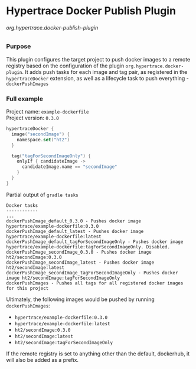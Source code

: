 # Hypertrace Docker Publish Plugin
###### org.hypertrace.docker-publish-plugin

### Purpose
This plugin configures the target project to push docker images to a remote registry
based on the configuration of the plugin `org.hypertrace.docker-plugin`. It adds push tasks
for each image and tag pair, as registered in the `hypertraceDocker` extension, as well as a lifecycle task to push 
everything - `dockerPushImages`

### Full example
Project name: `example-dockerfile`  
Project version: `0.3.0`

```kotlin
hypertraceDocker {
  image("secondImage") {
    namespace.set("ht2")
  }

  tag("tagForSecondImageOnly") {
    onlyIf { candidateImage ->
      candidateImage.name == "secondImage"
    }
  }
}
```

Partial output of `gradle tasks`
```
Docker tasks
------------
...
dockerPushImage_default_0.3.0 - Pushes docker image hypertrace/example-dockerfile:0.3.0
dockerPushImage_default_latest - Pushes docker image hypertrace/example-dockerfile:latest
dockerPushImage_default_tagForSecondImageOnly - Pushes docker image hypertrace/example-dockerfile:tagForSecondImageOnly. Disabled.
dockerPushImage_secondImage_0.3.0 - Pushes docker image ht2/secondImage:0.3.0
dockerPushImage_secondImage_latest - Pushes docker image ht2/secondImage:latest
dockerPushImage_secondImage_tagForSecondImageOnly - Pushes docker image ht2/secondImage:tagForSecondImageOnly
dockerPushImages - Pushes all tags for all registered docker images for this project
```

Ultimately, the following images would be pushed by running `dockerPushImages`:

- `hypertrace/example-dockerfile:0.3.0`
- `hypertrace/example-dockerfile:latest`
- `ht2/secondImage:0.3.0`
- `ht2/secondImage:latest`
- `ht2/secondImage:tagForSecondImageOnly`

If the remote registry is set to anything other than the default, dockerhub, it will also be added as
a prefix.